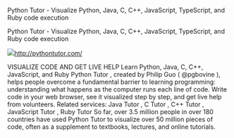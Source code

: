 Python Tutor - Visualize Python, Java, C, C++, JavaScript, TypeScript, and Ruby code execution

Python Tutor - Visualize Python, Java, C, C++, JavaScript, TypeScript, and Ruby code execution

![](../_resources/f4d7511711260c8a96b04d050693822a.png)http://pythontutor.com/

VISUALIZE CODE AND GET LIVE HELP Learn Python, Java, C, C++, JavaScript, and Ruby Python Tutor , created by Philip Guo ( @pgbovine ), helps people overcome a fundamental barrier to learning programming: understanding what happens as the computer runs each line of code. Write code in your web browser, see it visualized step by step, and get live help from volunteers. Related services: Java Tutor , C Tutor , C++ Tutor , JavaScript Tutor , Ruby Tutor So far, over 3.5 million people in over 180 countries have used Python Tutor to visualize over 50 million pieces of code, often as a supplement to textbooks, lectures, and online tutorials.
